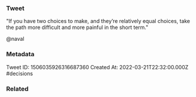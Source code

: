 ### Tweet
"If you have two choices to make, and they’re relatively equal choices, take the path more difficult and more painful in the short term." 

@naval

### Metadata
Tweet ID: 1506035926316687360
Created At: 2022-03-21T22:32:00.000Z
#decisions 

### Related


